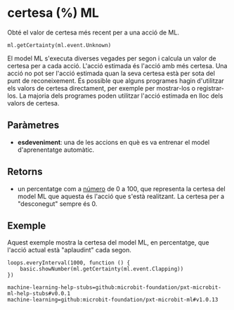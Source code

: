 # certesa (%) ML

Obté el valor de certesa més recent per a una acció de ML.

```sig
ml.getCertainty(ml.event.Unknown)
```

El model ML s'executa diverses vegades per segon i calcula un valor de certesa per a cada acció. L'acció estimada és l'acció amb més certesa. Una acció no pot ser l'acció estimada quan la seva certesa està per sota del punt de reconeixement. És possible que alguns programes hagin d'utilitzar els valors de certesa directament, per exemple per mostrar-los o registrar-los. La majoria dels programes poden utilitzar l'acció estimada en lloc dels valors de certesa.

## Paràmetres

- **esdeveniment**: una de les accions en què es va entrenar el model d'aprenentatge automàtic.

## Retorns

- un percentatge com a [número](/types/number) de 0 a 100, que representa la certesa del model ML que aquesta és l'acció que s'està realitzant. La certesa per a "desconegut" sempre és 0.

## Exemple

Aquest exemple mostra la certesa del model ML, en percentatge, que l'acció actual està "aplaudint" cada segon.

```blocks
loops.everyInterval(1000, function () {
    basic.showNumber(ml.getCertainty(ml.event.Clapping))
})
```

```package
machine-learning-help-stubs=github:microbit-foundation/pxt-microbit-ml-help-stubs#v0.0.1
machine-learning=github:microbit-foundation/pxt-microbit-ml#v1.0.13
```
